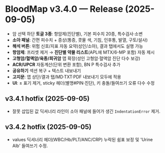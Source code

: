 # BloodMap v3.4.0 — Release (2025-09-05)
- 암 선택 하단 **토글 3종**: 항암제(진단별), 기본 피수치 20종, 특수검사·소변
- **소아 패널**: 간편 피수치 + 증상(통증, 콧물 색, 기침, 인후통, 발열, 구토/설사)
- **해석 버튼**: 위험 신호/지표 자동 요약(성인/소아), 결과 탭에서도 실행 가능
- **항암제**: 프리셋 제거 → **진단별 약물 리스트**(APL에 MTX/6-MP 포함) 자동 제시
- **고형암/혈액암/육종/희귀암** 맵 확장(성인 고형암·혈액암 진단 다수 보강)
- **ACR/UPCR** 자동계산(단위 변환 포함), BN P 특수검사 추가
- **공유하기** 섹션 복구 + 텍스트 내보내기
- **고지문**: 앱 상단/결과 탭/MD·TXT·PDF 내보내기 모두에 적용
- **UI**: ± 표기 제거, sticky 헤더(별명#PIN·진단), 키 충돌/들여쓰기 오류 다수 수정

## v3.4.1 hotfix (2025-09-05)
- 잘못 삽입된 값 딕셔너리 라인이 소아 패널에 들어가 생긴 `IndentationError` 제거.

## v3.4.2 hotfix (2025-09-05)
- values 딕셔너리 헤더(WBC/Hb/PLT/ANC/CRP) 누락된 쉼표 보정 및 'Urine Alb' 들여쓰기 수정.
